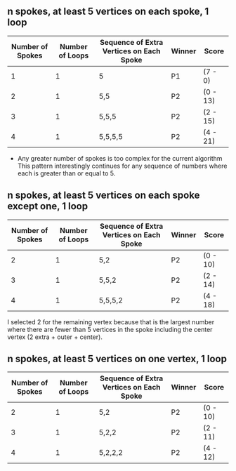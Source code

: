## n spokes, at least 5 vertices on each spoke, 1 loop
| Number of Spokes | Number of Loops | Sequence of Extra Vertices on Each Spoke | Winner | Score |
| -------- | ------- | ------- | ------- | ------- |
| 1 | 1 | 5 | P1 | (7 - 0) |
| 2 | 1 | 5,5 | P2 | (0 - 13) |
| 3 | 1 | 5,5,5 | P2 | (2 - 15) |
| 4 | 1 | 5,5,5,5 | P2 | (4 - 21) |
* Any greater number of spokes is too complex for the current algorithm
This pattern interestingly continues for any sequence of numbers where each is greater than or equal to 5.

## n spokes, at least 5 vertices on each spoke except one, 1 loop
| Number of Spokes | Number of Loops | Sequence of Extra Vertices on Each Spoke | Winner | Score |
| -------- | ------- | ------- | ------- | ------- |
| 2 | 1 | 5,2 | P2 | (0 - 10) |
| 3 | 1 | 5,5,2 | P2 | (2 - 14) |
| 4 | 1 | 5,5,5,2 | P2 | (4 - 18) |

I selected 2 for the remaining vertex because that is the largest number where there are fewer than 5 vertices in the spoke including the center vertex (2 extra + outer + center). 

## n spokes, at least 5 vertices on one vertex, 1 loop
| Number of Spokes | Number of Loops | Sequence of Extra Vertices on Each Spoke | Winner | Score |
| -------- | ------- | ------- | ------- | ------- |
| 2 | 1 | 5,2 | P2 | (0 - 10) |
| 3 | 1 | 5,2,2 | P2 | (2 - 11) |
| 4 | 1 | 5,2,2,2 | P2 | (4 - 12) |

